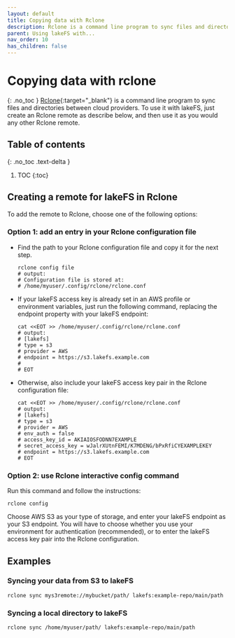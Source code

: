 ```yaml
---
layout: default
title: Copying data with Rclone
description: Rclone is a command line program to sync files and directories between cloud providers. Start copying data using rclone. 
parent: Using lakeFS with...
nav_order: 10
has_children: false
---
```

# Copying data with rclone
{: .no_toc }
[Rclone](https://rclone.org/){:target="_blank"} is a command line program to sync files and directories between cloud providers.
To use it with lakeFS, just create an Rclone remote as describe below, and then use it as you would any other Rclone remote.                                                                                                  

## Table of contents
{: .no_toc .text-delta }

1. TOC
{:toc}
## Creating a remote for lakeFS in Rclone
To add the remote to Rclone, choose one of the following options:
### Option 1: add an entry in your Rclone configuration file
*   Find the path to your Rclone configuration file and copy it for the next step.
    
    ```shell
    rclone config file
    # output:
    # Configuration file is stored at:
    # /home/myuser/.config/rclone/rclone.conf
    ```
    
*   If your lakeFS access key is already set in an AWS profile or environment variables, just run the following command, replacing the endpoint property with your lakeFS endpoint:

    ```shell
    cat <<EOT >> /home/myuser/.config/rclone/rclone.conf
    # output:
    # [lakefs]
    # type = s3
    # provider = AWS
    # endpoint = https://s3.lakefs.example.com
    #
    # EOT
    ```

*   Otherwise, also include your lakeFS access key pair in the Rclone configuration file:

    ```shell
    cat <<EOT >> /home/myuser/.config/rclone/rclone.conf
    # output:
    # [lakefs]
    # type = s3
    # provider = AWS
    # env_auth = false
    # access_key_id = AKIAIOSFODNN7EXAMPLE
    # secret_access_key = wJalrXUtnFEMI/K7MDENG/bPxRfiCYEXAMPLEKEY
    # endpoint = https://s3.lakefs.example.com
    # EOT
    ```

### Option 2: use Rclone interactive config command

Run this command and follow the instructions:
```shell
rclone config
```
Choose AWS S3 as your type of storage, and enter your lakeFS endpoint as your S3 endpoint.
You will have to choose whether you use your environment for authentication (recommended),
or to enter the lakeFS access key pair into the Rclone configuration.

## Examples

### Syncing your data from S3 to lakeFS

```shell
rclone sync mys3remote://mybucket/path/ lakefs:example-repo/main/path
```

### Syncing a local directory to lakeFS

```shell
rclone sync /home/myuser/path/ lakefs:example-repo/main/path
```
